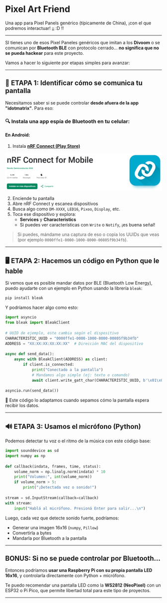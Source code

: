 # Pixel Art Friend
Una app para Pixel Panels genérico (típicamente de China), ¡con el que podremos interactuar!  ¡¡ :D !!

--- 

SI tienes uno de esos Pixel Paneles genéricos que imitan a los **Divoom** o se comunican por **Bluetooth BLE** con protocolo cerrado… **no significa que no se pueda hackear** para este proyecto.

Vamos a hacer lo siguiente por etapas simples para avanzar:

---

## 🧪 ETAPA 1: Identificar cómo se comunica tu pantalla

Necesitamos saber si se puede controlar **desde afuera de la app "idotmatrix"**. Para eso:

### 🔍 Instala una app espía de Bluetooth en tu celular:

#### En Android:
1. Instala **[nRF Connect (Play Store)](https://play.google.com/store/apps/details?id=no.nordicsemi.android.mcp)**


<p align="center">
  
<img src="nrf connect for mobile.png" alt="nRF Connect" width="600"/>

</p>

2. Enciende tu pantalla
3. Abre nRF Connect y escanea dispositivos
4. Busca algo como `DM-XXXX`, `LED16`, `Pixoo`, `Display`, etc.
5. Toca ese dispositivo y explora:
   - **Services** y **Characteristics**
   - Si puedes ver características con `Write` o `Notify`, ¡es buena señal!

> Si puedes, mándame una captura de eso o copia los UUIDs que veas (por ejemplo `0000ffe1-0000-1000-8000-00805f9b34fb`).

---

## 🖥️ ETAPA 2: Hacemos un código en Python que le hable

Si vemos que es posible mandar datos por BLE (Bluetooth Low Energy), puedo ayudarte con un ejemplo en Python usando la librería `bleak`:

```bash
pip install bleak
```

Y podríamos hacer algo como esto:

```python
import asyncio
from bleak import BleakClient

# UUID de ejemplo, este cambia según el dispositivo
CHARACTERISTIC_UUID = "0000ffe1-0000-1000-8000-00805f9b34fb"
ADDRESS = "XX:XX:XX:XX:XX:XX"  # Dirección MAC del dispositivo

async def send_data():
    async with BleakClient(ADDRESS) as client:
        if client.is_connected:
            print("Conectado a la pantalla")
            # Mandamos algo simple (ej: texto o comando)
            await client.write_gatt_char(CHARACTERISTIC_UUID, b'\x01\x02\x03...')

asyncio.run(send_data())
```

🔧 Este código lo adaptamos cuando sepamos cómo la pantalla espera recibir los datos.

---

## 🔊 ETAPA 3: Usamos el micrófono (Python)

Podemos detectar tu voz o el ritmo de la música con este código base:

```python
import sounddevice as sd
import numpy as np

def callback(indata, frames, time, status):
    volume_norm = np.linalg.norm(indata) * 10
    print("Volumen:", int(volume_norm))
    if volume_norm > 5:
        print("¡Detectada voz o sonido!")

stream = sd.InputStream(callback=callback)
with stream:
    input("Hablá al micrófono. Presioná Enter para salir...\n")
```

Luego, cada vez que detecte sonido fuerte, podríamos:
- Generar una imagen 16x16 (`numpy`, `Pillow`)
- Convertirla a bytes
- Mandarla por Bluetooth a la pantalla

---

## BONUS: Si no se puede controlar por Bluetooth...

Entonces podríamos **usar una Raspberry Pi con su propia pantalla LED 16x16**, y controlarla directamente con Python + micrófono.

Te puedo recomendar una pantalla LED como la **WS2812 (NeoPixel)** con un ESP32 o Pi Pico, que permite libertad total para este tipo de proyectos.

---
